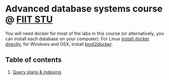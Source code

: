 # Advanced database systems course @ [FIIT STU](http://www.fiit.stuba.sk)

You will need docker for most of the labs in this course (or alternatively, you can install each database on your computer). For Linux [install docker directly](http://docs.docker.com/linux/started/), for Windows and OSX, install [boot2docker](http://boot2docker.io/).

## Table of contents

1. [Query plans & indexing](session-1)
